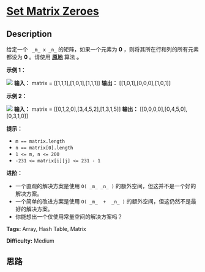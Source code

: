 # [Set Matrix Zeroes][title]

## Description

给定一个 ` _m_ x _n_` 的矩阵，如果一个元素为 **0** ，则将其所在行和列的所有元素都设为 **0** 。请使用
**[原地](http://baike.baidu.com/item/%E5%8E%9F%E5%9C%B0%E7%AE%97%E6%B3%95)** 算法
**。**



**示例 1：**

![](https://assets.leetcode.com/uploads/2020/08/17/mat1.jpg)
            **输入：** matrix = [[1,1,1],[1,0,1],[1,1,1]]    **输出：** [[1,0,1],[0,0,0],[1,0,1]]    

**示例 2：**

![](https://assets.leetcode.com/uploads/2020/08/17/mat2.jpg)
            **输入：** matrix = [[0,1,2,0],[3,4,5,2],[1,3,1,5]]    **输出：** [[0,0,0,0],[0,4,5,0],[0,3,1,0]]    



**提示：**

  * `m == matrix.length`
  * `n == matrix[0].length`
  * `1 <= m, n <= 200`
  * `-231 <= matrix[i][j] <= 231 - 1`



**进阶：**

  * 一个直观的解决方案是使用  `O( _m_ _n_ )` 的额外空间，但这并不是一个好的解决方案。
  * 一个简单的改进方案是使用 `O( _m_  +  _n_ )` 的额外空间，但这仍然不是最好的解决方案。
  * 你能想出一个仅使用常量空间的解决方案吗？


**Tags:** Array, Hash Table, Matrix

**Difficulty:** Medium

## 思路

[title]: https://leetcode-cn.com/problems/set-matrix-zeroes
